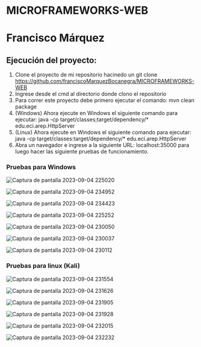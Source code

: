 # MICROFRAMEWORKS-WEB

# Francisco Márquez

## Ejecución del proyecto: 

1. Clone el proyecto de mi repositorio hacinedo un git clone https://github.com/franciscoMarquezBocanegra/MICROFRAMEWORKS-WEB
2. Ingrese desde el cmd al directorio donde clono el repositorio
3. Para correr este proyecto debe primero ejecutar el comando: mvn clean package
4. (Windows) Ahora ejecute en Windows el siguiente comando para ejecutar: java -cp target/classes;target/dependency/* edu.eci.arep.HttpServer
5. (Linux) Ahora ejecute en Windows el siguiente comando para ejecutar: java -cp target/classes:target/dependency/* edu.eci.arep.HttpServer
6. Abra un navegador e ingrese a la siguiente URL: localhost:35000 para luego hacer las siguiente pruebas de funcionamiento.

### Pruebas para Windows

![Captura de pantalla 2023-09-04 225020](https://github.com/franciscoMarquezBocanegra/MICROFRAMEWORKS-WEB/assets/98216991/0b17acc0-62d8-41db-9a02-8e1e8fbd8403)

![Captura de pantalla 2023-09-04 234952](https://github.com/franciscoMarquezBocanegra/MICROFRAMEWORKS-WEB/assets/98216991/1bcc96bb-992a-4343-a22a-cddeae731291)


![Captura de pantalla 2023-09-04 234423](https://github.com/franciscoMarquezBocanegra/MICROFRAMEWORKS-WEB/assets/98216991/7c847044-1d31-4451-b079-85433bada814)

![Captura de pantalla 2023-09-04 225252](https://github.com/franciscoMarquezBocanegra/MICROFRAMEWORKS-WEB/assets/98216991/3e8e90ab-342d-431d-9f8d-1c157d6a9051)

![Captura de pantalla 2023-09-04 230050](https://github.com/franciscoMarquezBocanegra/MICROFRAMEWORKS-WEB/assets/98216991/170309ff-2b67-41b7-832a-59cde17ac5cc)

![Captura de pantalla 2023-09-04 230037](https://github.com/franciscoMarquezBocanegra/MICROFRAMEWORKS-WEB/assets/98216991/a0c3ac1f-7fd2-48c7-97a9-89f0e3b1a1ee)

![Captura de pantalla 2023-09-04 230112](https://github.com/franciscoMarquezBocanegra/MICROFRAMEWORKS-WEB/assets/98216991/9739a63e-a54e-44f3-8b1b-abef716eb923)







### Pruebas para linux (Kali)

![Captura de pantalla 2023-09-04 231554](https://github.com/franciscoMarquezBocanegra/MICROFRAMEWORKS-WEB/assets/98216991/399f19aa-f826-4e76-aed1-e8373a4ffbc8)

![Captura de pantalla 2023-09-04 231626](https://github.com/franciscoMarquezBocanegra/MICROFRAMEWORKS-WEB/assets/98216991/ab052716-b18f-483a-a07d-31f22af19c73)

![Captura de pantalla 2023-09-04 231905](https://github.com/franciscoMarquezBocanegra/MICROFRAMEWORKS-WEB/assets/98216991/5674c404-6ab7-4822-9244-5cb2c83c26e6)

![Captura de pantalla 2023-09-04 231928](https://github.com/franciscoMarquezBocanegra/MICROFRAMEWORKS-WEB/assets/98216991/d3406ccd-c49b-4686-be1f-81251f58fd28)

![Captura de pantalla 2023-09-04 232015](https://github.com/franciscoMarquezBocanegra/MICROFRAMEWORKS-WEB/assets/98216991/69bf8bf8-d54b-4325-bd48-78c863957158)

![Captura de pantalla 2023-09-04 232232](https://github.com/franciscoMarquezBocanegra/MICROFRAMEWORKS-WEB/assets/98216991/b3aef1ad-4649-41a6-a7ed-feb6eb663388)





